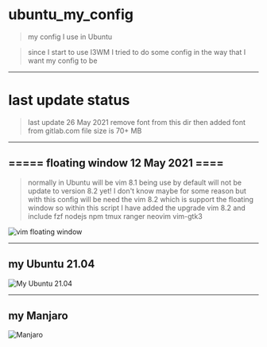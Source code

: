 # ubuntu_my_config

> my config I use in Ubuntu 



> since I start to use I3WM I tried to do some config in the way that I want 
> my config to be 






--- 

# last update status 

> last update 26 May 2021 remove font from this dir then added font from 
> gitlab.com file size is 70+ MB 









--- 
## ===== floating window 12 May 2021 ====

> normally in Ubuntu will be vim 8.1 being use by default 
> will not be update to version 8.2 yet! I don't know maybe for some reason
> but with this config will be need the vim 8.2 which is support the floating window 
> so within this script I have added the upgrade vim 8.2 and include 
> fzf nodejs npm tmux ranger neovim vim-gtk3





[floating_window]:https://i.ibb.co/mRz28sm/2021-05-12-floating-window.png

![vim floating window][floating_window]


---

## my Ubuntu 21.04 

[my_ubuntu_2104]:https://i.ibb.co/MGQqtMF/2021-04-27-ubuntu2104.png

[my_manjaro_27-04-21]:https://i.ibb.co/M6R8QVb/2021-04-27-manjaro.png


![My Ubuntu 21.04][my_ubuntu_2104]



---

## my Manjaro 


![Manjaro][my_manjaro_27-04-21]



